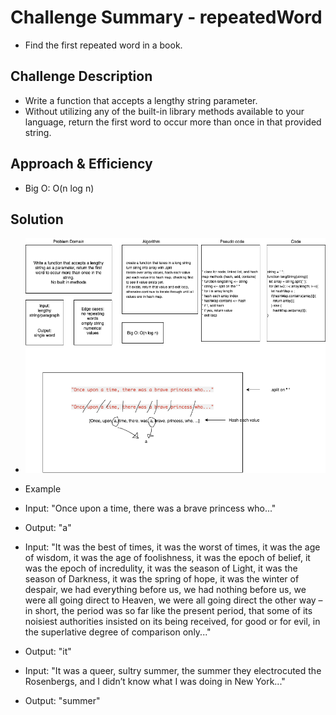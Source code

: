 # Challenge Summary - repeatedWord

+ Find the first repeated word in a book.

## Challenge Description

+ Write a function that accepts a lengthy string parameter.
+ Without utilizing any of the built-in library methods available to your language, return the first word to occur more than once in that provided string.

## Approach & Efficiency

+ Big O: O(n log n)

## Solution

+ ![repeatedWord](CC-31.png)

+ Example

+ Input: "Once upon a time, there was a brave princess who..."
+ Output: "a"

+ Input: "It was the best of times, it was the worst of times, it was the age of wisdom, it was the age of foolishness, it was the epoch of belief, it was the epoch of incredulity, it was the season of Light, it was the season of Darkness, it was the spring of hope, it was the winter of despair, we had everything before us, we had nothing before us, we were all going direct to Heaven, we were all going direct the other way – in short, the period was so far like the present period, that some of its noisiest authorities insisted on its being received, for good or for evil, in the superlative degree of comparison only..."
+ Output: "it"

+ Input: "It was a queer, sultry summer, the summer they electrocuted the Rosenbergs, and I didn’t know what I was doing in New York..."
+ Output: "summer"
